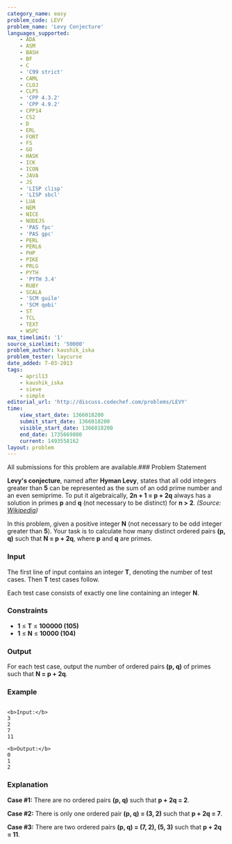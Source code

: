 ```yaml
---
category_name: easy
problem_code: LEVY
problem_name: 'Levy Conjecture'
languages_supported:
    - ADA
    - ASM
    - BASH
    - BF
    - C
    - 'C99 strict'
    - CAML
    - CLOJ
    - CLPS
    - 'CPP 4.3.2'
    - 'CPP 4.9.2'
    - CPP14
    - CS2
    - D
    - ERL
    - FORT
    - FS
    - GO
    - HASK
    - ICK
    - ICON
    - JAVA
    - JS
    - 'LISP clisp'
    - 'LISP sbcl'
    - LUA
    - NEM
    - NICE
    - NODEJS
    - 'PAS fpc'
    - 'PAS gpc'
    - PERL
    - PERL6
    - PHP
    - PIKE
    - PRLG
    - PYTH
    - 'PYTH 3.4'
    - RUBY
    - SCALA
    - 'SCM guile'
    - 'SCM qobi'
    - ST
    - TCL
    - TEXT
    - WSPC
max_timelimit: '1'
source_sizelimit: '50000'
problem_author: kaushik_iska
problem_tester: laycurse
date_added: 7-03-2013
tags:
    - april13
    - kaushik_iska
    - sieve
    - simple
editorial_url: 'http://discuss.codechef.com/problems/LEVY'
time:
    view_start_date: 1366018200
    submit_start_date: 1366018200
    visible_start_date: 1366018200
    end_date: 1735669800
    current: 1493558162
layout: problem
---
```

All submissions for this problem are available.### Problem Statement

**Levy's conjecture**, named after **Hyman Levy**, states that all odd integers greater than **5** can be represented as the sum of an odd prime number and an even semiprime. To put it algebraically, **2n + 1 = p + 2q** always has a solution in primes **p** and **q** (not necessary to be distinct) for **n > 2**. _(Source: [Wikipedia](http://en.wikipedia.org/wiki/Lemoine's_conjecture))_

In this problem, given a positive integer **N** (not necessary to be odd integer greater than **5**). Your task is to calculate how many distinct ordered pairs **(p, q)** such that **N = p + 2q**, where **p** and **q** are primes.

### Input

The first line of input contains an integer **T**, denoting the number of test cases. Then **T** test cases follow.

Each test case consists of exactly one line containing an integer **N**.

### Constraints

- **1** ≤ **T** ≤ **100000 (105)**
- **1** ≤ **N** ≤ **10000 (104)**

### Output

For each test case, output the number of ordered pairs **(p, q)** of primes such that **N = p + 2q**.

### Example

```

<b>Input:</b>
3
2
7
11

<b>Output:</b>
0
1
2

```
### Explanation

**Case #1:** There are no ordered pairs **(p, q)** such that **p + 2q = 2**.

**Case #2:** There is only one ordered pair **(p, q) = (3, 2)** such that **p + 2q = 7**.

**Case #3:** There are two ordered pairs **(p, q) = (7, 2), (5, 3)** such that **p + 2q = 11**.